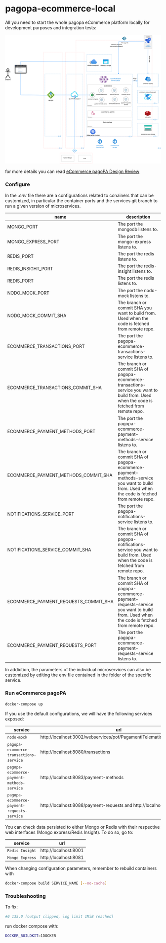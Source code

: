 # pagopa-ecommerce-local

All you need to start the whole pagopa eCommerce platform locally for development purposes and integration tests:

![image arch](arch-ecommerce.png)

for more details you can read [eCommerce pagoPA Design Review](https://pagopa.atlassian.net/wiki/spaces/I/pages/492339720/eCommerce+pagoPA+Design+Review+draft "eCommerce pagoPA Design Review") 

### Configure

In the _.env_ file there are a configurations related to conainers that can be customized, in particular the container ports and the services git branch to run a given version of microservices.

| name                                     | description                                                                                                                                      |
|------------------------------------------|--------------------------------------------------------------------------------------------------------------------------------------------------|
| MONGO_PORT                               | The port the mongodb listens to.                                                                                                                 |
| MONGO_EXPRESS_PORT                       | The port the mongo-express listens to.                                                                                                           |
| REDIS_PORT                               | The port the redis listens to.                                                                                                                   |
| REDIS_INSIGHT_PORT                       | The port the redis-insight listens to.                                                                                                           |
| REDIS_PORT                               | The port the redis listens to.                                                                                                                   |
| NODO_MOCK_PORT                           | The port the nodo-mock listens to.                                                                                                               |
| NODO_MOCK_COMMIT_SHA                     | The branch or commit SHA you want to build from. Used when the code is fetched from remote repo.                                                 | 
| ECOMMERCE_TRANSACTIONS_PORT              | The port the pagopa-ecommerce-transactions-service listens to.                                                                                   |
| ECOMMERCE_TRANSACTIONS_COMMIT_SHA        | The branch or commit SHA of pagopa-ecommerce-transactions-service you want to build from. Used when the code is fetched from remote repo.        |
| ECOMMERCE_PAYMENT_METHODS_PORT           | The port the pagopa-ecommerce-payment-methods-service listens to.                                                                                |
| ECOMMERCE_PAYMENT_METHODS_COMMIT_SHA     | The branch or commit SHA of pagopa-ecommerce-payment-methods-service you want to build from. Used when the code is fetched from remote repo.     |
| NOTIFICATIONS_SERVICE_PORT               | The port the pagopa-notifications-service listens to.                                                                                            |
| NOTIFICATIONS_SERVICE_COMMIT_SHA         | The branch or commit SHA of pagopa-notifications-service you want to build from. Used when the code is fetched from remote repo.                 |
| ECOMMERCE_PAYMENT_REQUESTS_COMMIT_SHA    | The branch or commit SHA of pagopa-ecommerce-payment-requests-service you want to build from. Used when the code is fetched from remote repo.    | 
| ECOMMERCE_PAYMENT_REQUESTS_PORT          | The port the pagopa-ecommerce-payment-requests-service listens to.                                                                               |


In addiction, the parameters of the individual microservices can also be customized by editing the env file contained in the folder of the specific service.

### Run eCommerce pagoPA

```sh
docker-compose up
```

If you use the default configurations, we will have the following services exposed:

| service                                        | url                                                                     |
|------------------------------------------------|-------------------------------------------------------------------------|
| `nodo-mock`                                    | http://localhost:3002/webservices/pof/PagamentiTelematiciPspNodoservice |
| `pagopa-ecommerce-transactions-service`        | http://localhost:8080/transactions                                      |
| `pagopa-ecommerce-payment-methods-service`     | http://localhost:8083/payment-methods                                   |
| `pagopa-ecommerce-payment-requests-service`    | http://localhost:8088/payment-requests and http://localhost:8088/carts  |


You can check data persisted to either Mongo or Redis with their respective web interfaces (Mongo express/Redis Insight). To do so, go to:

| service         | url                   |
|-----------------|-----------------------|
| `Redis Insight` | http://localhost:8001 |
| `Mongo Express` | http://localhost:8081 |

When changing configuration parameters, remember to rebuild containers with
```sh
docker-compose build SERVICE_NAME [--no-cache]
```

### Troubleshooting

To fix:
```sh
#0 135.0 [output clipped, log limit 1MiB reached]
```

run docker compose with:
```sh
DOCKER_BUILDKIT=1DOCKER
```